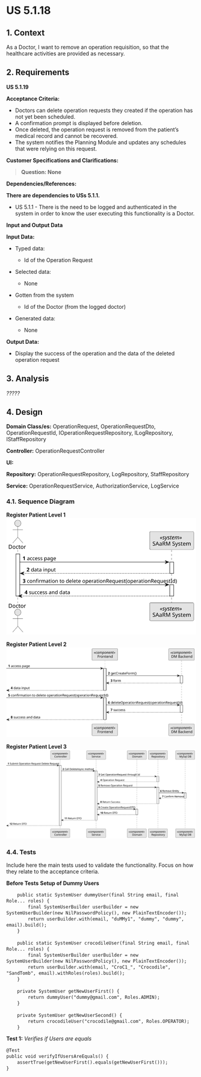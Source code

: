 # US 5.1.18

## 1. Context

As a Doctor, I want to remove an operation requisition, so that the healthcare activities are provided as necessary.

## 2. Requirements

**US 5.1.19**

**Acceptance Criteria:**

- Doctors can delete operation requests they created if the operation has not yet been scheduled.
- A confirmation prompt is displayed before deletion.
- Once deleted, the operation request is removed from the patient’s medical record and cannot be recovered.
- The system notifies the Planning Module and updates any schedules that were relying on this request.

**Customer Specifications and Clarifications:**

> **Question: None**

**Dependencies/References:**

**There are dependencies to USs 5.1.1.**

* US 5.1.1 - There is the need to be logged and authenticated in the system in order to know the user executing this
  functionality is a Doctor.

**Input and Output Data**

**Input Data:**

* Typed data:
    * Id of the Operation Request

* Selected data:
    * None

* Gotten from the system
    * Id of the Doctor (from the logged doctor)

* Generated data:
    * None

**Output Data:**

* Display the success of the operation and the data of the deleted operation request

## 3. Analysis

*?????*

## 4. Design

**Domain Class/es:** OperationRequest, OperationRequestDto, OperationRequestId,
IOperationRequestRepository, ILogRepository, IStaffRepository

**Controller:** OperationRequestController

**UI:**

**Repository:** OperationRequestRepository, LogRepository, StaffRepository

**Service:** OperationRequestService, AuthorizationService, LogService

### 4.1. Sequence Diagram

**Register Patient Level 1**
![Register Operation Request](sequence-diagram-1.svg "Register Operation Request")

**Register Patient Level 2**
![Register Operation Request](sequence-diagram-2.svg "Register Operation Request")

**Register Patient Level 3**
![Register Operation Request](sequence-diagram-3.svg "Register Operation Request")

### 4.4. Tests

Include here the main tests used to validate the functionality. Focus on how they relate to the acceptance criteria.

**Before Tests** **Setup of Dummy Users**

```
    public static SystemUser dummyUser(final String email, final Role... roles) {
        final SystemUserBuilder userBuilder = new SystemUserBuilder(new NilPasswordPolicy(), new PlainTextEncoder());
        return userBuilder.with(email, "duMMy1", "dummy", "dummy", email).build();
    }

    public static SystemUser crocodileUser(final String email, final Role... roles) {
        final SystemUserBuilder userBuilder = new SystemUserBuilder(new NilPasswordPolicy(), new PlainTextEncoder());
        return userBuilder.with(email, "CroC1_", "Crocodile", "SandTomb", email).withRoles(roles).build();
    }

    private SystemUser getNewUserFirst() {
        return dummyUser("dummy@gmail.com", Roles.ADMIN);
    }

    private SystemUser getNewUserSecond() {
        return crocodileUser("crocodile@gmail.com", Roles.OPERATOR);
    }

```

**Test 1:** *Verifies if Users are equals*

```
@Test
public void verifyIfUsersAreEquals() {
    assertTrue(getNewUserFirst().equals(getNewUserFirst()));
}
````


